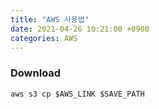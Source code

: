 ```yaml
---
title: "AWS 사용법"
date: 2021-04-26 10:21:00 +0900
categories: AWS
---
```


### Download
```
aws s3 cp $AWS_LINK $SAVE_PATH
```
